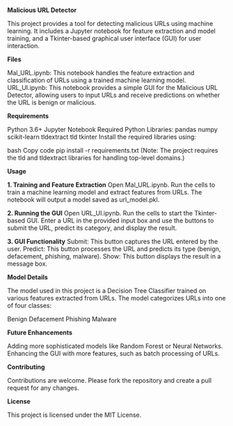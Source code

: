 **Malicious URL Detector**

This project provides a tool for detecting malicious URLs using machine learning. It includes a Jupyter notebook for feature extraction and model training, and a Tkinter-based graphical user interface (GUI) for user interaction.

**Files**

Mal_URL.ipynb: This notebook handles the feature extraction and classification of URLs using a trained machine learning model.
URL_UI.ipynb: This notebook provides a simple GUI for the Malicious URL Detector, allowing users to input URLs and receive predictions on whether the URL is benign or malicious.

**Requirements**

Python 3.6+
Jupyter Notebook
Required Python Libraries:
pandas
numpy
scikit-learn
tldextract
tld
tkinter
Install the required libraries using:

bash
Copy code
pip install -r requirements.txt
(Note: The project requires the tld and tldextract libraries for handling top-level domains.)

**Usage**

**1. Training and Feature Extraction**
Open Mal_URL.ipynb.
Run the cells to train a machine learning model and extract features from URLs.
The notebook will output a model saved as url_model.pkl.

**2. Running the GUI**
Open URL_UI.ipynb.
Run the cells to start the Tkinter-based GUI.
Enter a URL in the provided input box and use the buttons to submit the URL, predict its category, and display the result.

**3. GUI Functionality**
Submit: This button captures the URL entered by the user.
Predict: This button processes the URL and predicts its type (benign, defacement, phishing, malware).
Show: This button displays the result in a message box.

**Model Details**

The model used in this project is a Decision Tree Classifier trained on various features extracted from URLs. The model categorizes URLs into one of four classes:

Benign
Defacement
Phishing
Malware

**Future Enhancements**

Adding more sophisticated models like Random Forest or Neural Networks.
Enhancing the GUI with more features, such as batch processing of URLs.

**Contributing**

Contributions are welcome. Please fork the repository and create a pull request for any changes.

**License**

This project is licensed under the MIT License.
